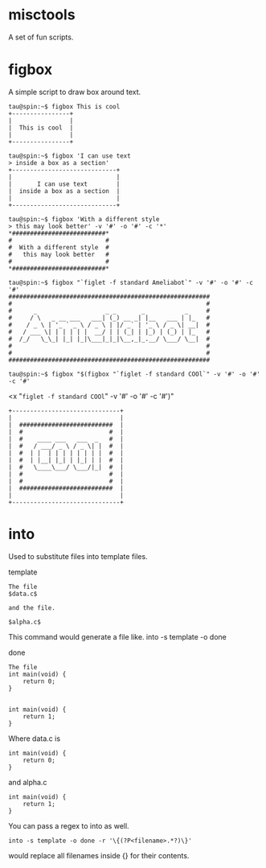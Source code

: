 misctools
=========

A set of fun scripts.


figbox
======
A simple script to draw box around text.

    tau@spin:~$ figbox This is cool
    +----------------+
    |                |
    |  This is cool  |
    |                |
    +----------------+
    
    tau@spin:~$ figbox 'I can use text 
    > inside a box as a section'
    +-----------------------------+
    |                             |
    |       I can use text        |
    |  inside a box as a section  |
    |                             |
    +-----------------------------+
    
    tau@spin:~$ figbox 'With a different style
    > this may look better' -v '#' -o '#' -c '*'
    *##########################*
    #                          #
    #  With a different style  #
    #   this may look better   #
    #                          #
    *##########################*
    
    tau@spin:~$ figbox "`figlet -f standard Ameliabot`" -v '#' -o '#' -c '#'
    ########################################################
    #                                                      #
    #      _                   _ _       _           _     #
    #     / \   _ __ ___   ___| (_) __ _| |__   ___ | |_   #
    #    / _ \ | '_ ` _ \ / _ \ | |/ _` | '_ \ / _ \| __|  #
    #   / ___ \| | | | | |  __/ | | (_| | |_) | (_) | |_   #
    #  /_/   \_\_| |_| |_|\___|_|_|\__,_|_.__/ \___/ \__|  #
    #                                                      #
    #                                                      #
    ########################################################
    
    tau@spin:~$ figbox "$(figbox "`figlet -f standard COOl`" -v '#' -o '#' -c '#'<x "`figlet -f standard COOl`" -v '#' -o '#' -c '#')"

    +------------------------------+
    |                              |
    |  ##########################  |
    |  #                        #  |
    |  #    ____ ___   ___  _   #  |
    |  #   / ___/ _ \ / _ \| |  #  |
    |  #  | |  | | | | | | | |  #  |
    |  #  | |__| |_| | |_| | |  #  |
    |  #   \____\___/ \___/|_|  #  |
    |  #                        #  |
    |  #                        #  |
    |  ##########################  |
    |                              |
    +------------------------------+
    
into
====

Used to substitute files into template files.

template

    The file
    $data.c$

    and the file.

    $alpha.c$


This command would generate a file like.
    into -s template -o done

done

    The file
    int main(void) {
        return 0;
    }


    int main(void) {
        return 1;
    }


Where data.c is

    int main(void) {
        return 0;
    }

and alpha.c

    int main(void) {
        return 1;
    }

You can pass a regex to into as well.

    into -s template -o done -r '\{(?P<filename>.*?)\}' 

would replace all filenames inside {} for their contents.




